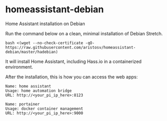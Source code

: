 # homeassistant-debian
Home Assistant installation on Debian

Run the command below on a clean, minimal installation of Debian Stretch.
```
bash <(wget --no-check-certificate -qO- https://raw.githubusercontent.com/aristosv/homeassistant-debian/master/hadebian)
```
It will install Home Assistant, including Hass.io in a containerized environment.

After the installation, this is how you can access the web apps:
```
Name: home assistant
Usage: home automation bridge
URL: http://<your_pi_ip_here>:8123
```
```
Name: portainer
Usage: docker container management
URL: http://<your_pi_ip_here>:9000
```

